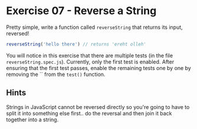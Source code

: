# Exercise 07 - Reverse a String

Pretty simple, write a function called `reverseString` that returns its input, reversed!

```javascript
reverseString('hello there') // returns 'ereht olleh'
```

You will notice in this exercise that there are multiple tests (in the file `reverseString.spec.js`). Currently, only the first test is enabled. After ensuring that the first test passes, enable the remaining tests one by one by removing the `` from the `test()` function.


## Hints
Strings in JavaScript cannot be reversed directly so you're going to have to split it into something else first.. do the reversal and then join it back together into a string.
